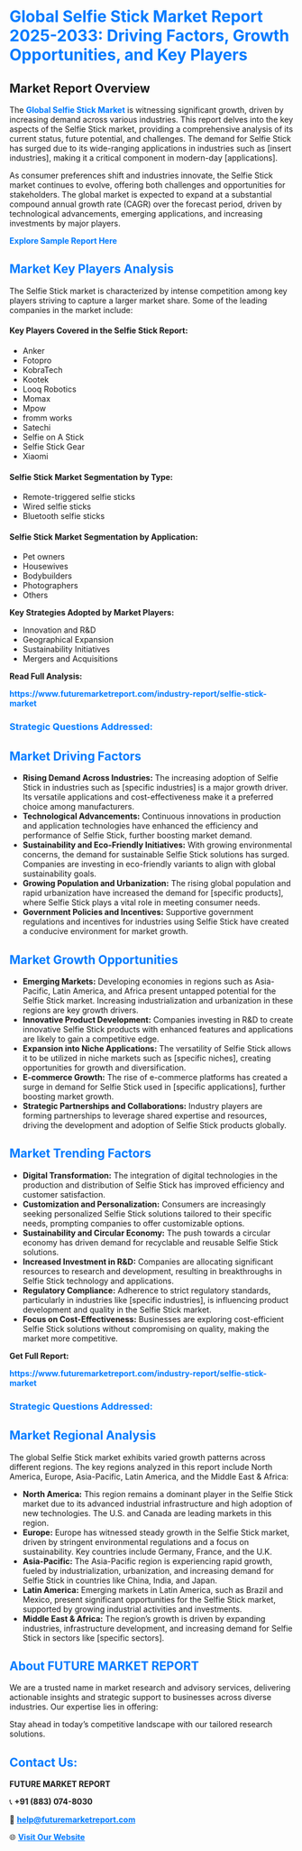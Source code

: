 <h1 style="color: #007BFF;">Global Selfie Stick Market Report 2025-2033: Driving Factors, Growth Opportunities, and Key Players</h1>

<section id="overview">
<h2>Market Report Overview</h2>
<p>The <a href="https://www.futuremarketreport.com/industry-report/selfie-stick-market" style="color: #007BFF; text-decoration: none;"><strong>Global Selfie Stick Market</strong></a> is witnessing significant growth, driven by increasing demand across various industries. This report delves into the key aspects of the Selfie Stick market, providing a comprehensive analysis of its current status, future potential, and challenges. The demand for Selfie Stick has surged due to its wide-ranging applications in industries such as [insert industries], making it a critical component in modern-day [applications].</p>
<p>As consumer preferences shift and industries innovate, the Selfie Stick market continues to evolve, offering both challenges and opportunities for stakeholders. The global market is expected to expand at a substantial compound annual growth rate (CAGR) over the forecast period, driven by technological advancements, emerging applications, and increasing investments by major players.</p>
</section>

<section id="overview">
<p><a href="https://www.futuremarketreport.com/request-sample/reportId=54127" style="color: #007BFF; text-decoration: none;"><strong>Explore Sample Report Here</strong></a></p>
</section>

<section id="key-players">
<h2 style="color: #007BFF;">Market Key Players Analysis</h2>
<p>The Selfie Stick market is characterized by intense competition among key players striving to capture a larger market share. Some of the leading companies in the market include:</p>
<h4>Key Players Covered in the Selfie Stick Report:</h4>
<ul><li>Anker</li><li>Fotopro</li><li>KobraTech</li><li>Kootek</li><li>Looq Robotics</li><li>Momax</li><li>Mpow</li><li>fromm works</li><li>Satechi</li><li>Selfie on A Stick</li><li>Selfie Stick Gear</li><li>Xiaomi</li></ul>
<h4>Selfie Stick Market Segmentation by Type:</h4>
<ul><li>Remote-triggered selfie sticks</li><li>Wired selfie sticks</li><li>Bluetooth selfie sticks</li></ul>

<h4>Selfie Stick Market Segmentation by Application:</h4>
<ul><li>Pet owners</li><li>Housewives</li><li>Bodybuilders</li><li>Photographers</li><li>Others</li></ul>
<p><strong>Key Strategies Adopted by Market Players:</strong></p>
<ul>
<li>Innovation and R&D</li>
<li>Geographical Expansion</li>
<li>Sustainability Initiatives</li>
<li>Mergers and Acquisitions</li>
</ul>
</section>

<section>
<p><strong>Read Full Analysis: </strong></p><a href="https://www.futuremarketreport.com/industry-report/selfie-stick-market" style="color: #007BFF; text-decoration: none;"><strong>https://www.futuremarketreport.com/industry-report/selfie-stick-market</strong></a>
<h3 style="color: #007BFF;">Strategic Questions Addressed:</h3>
</section>

<section id="driving-factors">
<h2 style="color: #007BFF;">Market Driving Factors</h2>
<ul>
<li><strong>Rising Demand Across Industries:</strong> The increasing adoption of Selfie Stick in industries such as [specific industries] is a major growth driver. Its versatile applications and cost-effectiveness make it a preferred choice among manufacturers.</li>
<li><strong>Technological Advancements:</strong> Continuous innovations in production and application technologies have enhanced the efficiency and performance of Selfie Stick, further boosting market demand.</li>
<li><strong>Sustainability and Eco-Friendly Initiatives:</strong> With growing environmental concerns, the demand for sustainable Selfie Stick solutions has surged. Companies are investing in eco-friendly variants to align with global sustainability goals.</li>
<li><strong>Growing Population and Urbanization:</strong> The rising global population and rapid urbanization have increased the demand for [specific products], where Selfie Stick plays a vital role in meeting consumer needs.</li>
<li><strong>Government Policies and Incentives:</strong> Supportive government regulations and incentives for industries using Selfie Stick have created a conducive environment for market growth.</li>
</ul>
</section>

<section id="growth-opportunities">
<h2 style="color: #007BFF;">Market Growth Opportunities</h2>
<ul>
<li><strong>Emerging Markets:</strong> Developing economies in regions such as Asia-Pacific, Latin America, and Africa present untapped potential for the Selfie Stick market. Increasing industrialization and urbanization in these regions are key growth drivers.</li>
<li><strong>Innovative Product Development:</strong> Companies investing in R&D to create innovative Selfie Stick products with enhanced features and applications are likely to gain a competitive edge.</li>
<li><strong>Expansion into Niche Applications:</strong> The versatility of Selfie Stick allows it to be utilized in niche markets such as [specific niches], creating opportunities for growth and diversification.</li>
<li><strong>E-commerce Growth:</strong> The rise of e-commerce platforms has created a surge in demand for Selfie Stick used in [specific applications], further boosting market growth.</li>
<li><strong>Strategic Partnerships and Collaborations:</strong> Industry players are forming partnerships to leverage shared expertise and resources, driving the development and adoption of Selfie Stick products globally.</li>
</ul>
</section>

<section id="trending-factors">
<h2 style="color: #007BFF;">Market Trending Factors</h2>
<ul>
<li><strong>Digital Transformation:</strong> The integration of digital technologies in the production and distribution of Selfie Stick has improved efficiency and customer satisfaction.</li>
<li><strong>Customization and Personalization:</strong> Consumers are increasingly seeking personalized Selfie Stick solutions tailored to their specific needs, prompting companies to offer customizable options.</li>
<li><strong>Sustainability and Circular Economy:</strong> The push towards a circular economy has driven demand for recyclable and reusable Selfie Stick solutions.</li>
<li><strong>Increased Investment in R&D:</strong> Companies are allocating significant resources to research and development, resulting in breakthroughs in Selfie Stick technology and applications.</li>
<li><strong>Regulatory Compliance:</strong> Adherence to strict regulatory standards, particularly in industries like [specific industries], is influencing product development and quality in the Selfie Stick market.</li>
<li><strong>Focus on Cost-Effectiveness:</strong> Businesses are exploring cost-efficient Selfie Stick solutions without compromising on quality, making the market more competitive.</li>
</ul>
</section>

<section>
<p><strong>Get Full Report: </strong></p><a href="https://www.futuremarketreport.com/industry-report/selfie-stick-market" style="color: #007BFF; text-decoration: none;"><strong>https://www.futuremarketreport.com/industry-report/selfie-stick-market</strong></a>
<h3 style="color: #007BFF;">Strategic Questions Addressed:</h3>
</section>


<section id="regional-analysis">
<h2 style="color: #007BFF;">Market Regional Analysis</h2>
<p>The global Selfie Stick market exhibits varied growth patterns across different regions. The key regions analyzed in this report include North America, Europe, Asia-Pacific, Latin America, and the Middle East & Africa:</p>
<ul>
<li><strong>North America:</strong> This region remains a dominant player in the Selfie Stick market due to its advanced industrial infrastructure and high adoption of new technologies. The U.S. and Canada are leading markets in this region.</li>
<li><strong>Europe:</strong> Europe has witnessed steady growth in the Selfie Stick market, driven by stringent environmental regulations and a focus on sustainability. Key countries include Germany, France, and the U.K.</li>
<li><strong>Asia-Pacific:</strong> The Asia-Pacific region is experiencing rapid growth, fueled by industrialization, urbanization, and increasing demand for Selfie Stick in countries like China, India, and Japan.</li>
<li><strong>Latin America:</strong> Emerging markets in Latin America, such as Brazil and Mexico, present significant opportunities for the Selfie Stick market, supported by growing industrial activities and investments.</li>
<li><strong>Middle East & Africa:</strong> The region’s growth is driven by expanding industries, infrastructure development, and increasing demand for Selfie Stick in sectors like [specific sectors].</li>
</ul>
</section>

<footer>
<h2 style="color: #007BFF;">About FUTURE MARKET REPORT</h2>
<p>We are a trusted name in market research and advisory services, delivering actionable insights and strategic support to businesses across diverse industries. Our expertise lies in offering:</p>

<p>Stay ahead in today’s competitive landscape with our tailored research solutions.</p>

<h2 style="color: #007BFF;">Contact Us:</h2>
<p><strong>FUTURE MARKET REPORT</strong></p>
<p>📞 <strong>+91 (883) 074-8030</strong></p>
<p>📧 <strong><a href="mailto:help@futuremarketreport.com" style="color: #007BFF;">help@futuremarketreport.com</a></strong></p>
<p>🌐 <strong><a href="https://www.futuremarketreport.com/" style="color: #007BFF;">Visit Our Website</a></strong></p>
</footer>